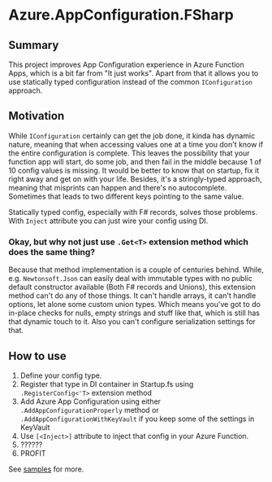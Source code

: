 # Azure.AppConfiguration.FSharp

## Summary

This project improves App Configuration experience in Azure Function Apps, which is a bit far from "It just works".
Apart from that it allows you to use statically typed configuration instead of the common `IConfiguration` approach.

## Motivation

While `IConfiguration` certainly can get the job done, it kinda has dynamic nature, meaning that when accessing values one at a time
you don't know if the entire configuration is complete. This leaves the possibility that your function app will start, do some job, and then fail in the middle because 1 of 10 config values is missing. It would be better to know that on startup, fix it right away and get on with your life.
Besides, it's a stringly-typed approach, meaning that misprints can happen and there's no autocomplete. Sometimes that leads to two different keys pointing to the same value.

Statically typed config, especially with F# records, solves those problems. With `Inject` attribute you can just wire your config using DI.

### Okay, but why not just use `.Get<T>` extension method which does the same thing?

Because that method implementation is a couple of centuries behind. While, e.g. `Newtonsoft.Json` can easily deal with immutable types with no public default constructor available (Both F# records and Unions), this extension method can't do any of those things. It can't handle arrays, it can't handle options, let alone some custom union types. Which means you've got to do in-place checks for nulls, empty strings and stuff like that, which is still has that dynamic touch to it.
Also you can't configure serialization settings for that.

## How to use

1. Define your config type.
2. Register that type in DI container in Startup.fs using `.RegisterConfig<'T>` extension method
3. Add Azure App Configuration using either `.AddAppConfigurationProperly` method or `.AddAppConfigurationWithKeyVault` if you keep some of the settings in KeyVault
4. Use `[<Inject>]` attribute to inject that config in your Azure Function.
5. ??????
6. PROFIT

See [samples](https://github.com/atsapura/Azure.AppConfiguration.FSharp/tree/main/samples/Azure.AppConfiguration.FSharp.Samples) for more.